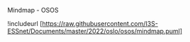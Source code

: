 Mindmap - OSOS

!includeurl [https://raw.githubusercontent.com/I3S-ESSnet/Documents/master/2022/oslo/osos/mindmap.puml]
